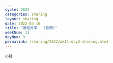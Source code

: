 ```yaml
---
cycle: 2022
categories: sharing
layout: sharing
date: 2022-03-16
title: "讀經分享： (音頻)"
weekNum: 11
dayNum: 3
permalink: /sharing/2022/wk11-day3-sharing.html
---
```


[](https://eccseattle.github.io/media/sharing/2022/wk011/2022-03-16-bin.m4a)

`小錢`
